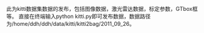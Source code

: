 此为kitti数据集数据的发布，包括图像数据，激光雷达数据，标定参数，GTbox框等。
直接在终端输入python kitti.py即可发布数据，数据路径为/home/ddh/ddh/data/kitti/kitti2bag/2011_09_26。

